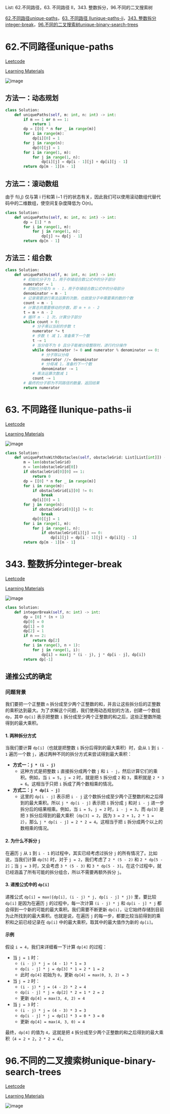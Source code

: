 List: 62.不同路径，63. 不同路径 II，343. 整数拆分，96.不同的二叉搜索树


[62.不同路径unique-paths](#01)，[63. 不同路径 IIunique-paths-ii](#02)，[343. 整数拆分integer-break](#03)，[96.不同的二叉搜索树unique-binary-search-trees](#04)

# <span id="01">62.不同路径unique-paths</span>

[Leetcode](https://leetcode.cn/problems/unique-paths/) 

[Learning Materials](https://programmercarl.com/0062.%E4%B8%8D%E5%90%8C%E8%B7%AF%E5%BE%84.html)

![image](../images/62-unique-paths.png)


## 方法一：动态规划

```python
class Solution:
    def uniquePaths(self, m: int, n: int) -> int:
        if m == 1 or n == 1:
            return 1
        dp = [[0] * n for _ in range(m)]
        for i in range(m):
            dp[i][0] = 1
        for j in range(n):
            dp[0][j] = 1
        for i in range(1, m):
            for j in range(1, n):
                dp[i][j] = dp[i - 1][j] + dp[i][j - 1]
        return dp[m - 1][n - 1]
```

## 方法二：滚动数组

由于 f(i,j) 仅与第 i 行和第 i−1 行的状态有关，因此我们可以使用滚动数组代替代码中的二维数组，使空间复杂度降低为 O(n)。

```python
class Solution:
    def uniquePaths(self, m: int, n: int) -> int:
        dp = [1] * n
        for i in range(1, m):
            for j in range(1, n):
                dp[j] += dp[j - 1]
        return dp[n - 1]
```

## 方法三：组合数

```python
class Solution:
    def uniquePaths(self, m: int, n: int) -> int:
        # 初始化分子为 1，用于存储组合数公式中的分子部分
        numerator = 1
        # 初始化分母为 m - 1，用于存储组合数公式中的分母部分
        denominator = m - 1
        # 记录需要进行乘法运算的次数，也就是分子中需要乘的数的个数
        count = m - 1
        # 计算总共需要移动的步数，即 m + n - 2
        t = m + n - 2
        # 循环 m - 1 次，计算分子部分
        while count > 0:
            # 分子乘以当前的步数 t
            numerator *= t
            # 步数 t 减 1，准备乘下一个数
            t -= 1
            # 当分母不为 0 且分子能被分母整除时，进行约分操作
            while denominator != 0 and numerator % denominator == 0:
                # 分子除以分母
                numerator //= denominator
                # 分母减 1，准备约下一个数
                denominator -= 1
            # 乘法运算次数减 1
            count -= 1
        # 最终的分子即为不同路径的数量，返回结果
        return numerator
```

# <span id="02">63. 不同路径 IIunique-paths-ii</span>

[Leetcode](https://leetcode.cn/problems/unique-paths-ii/description/) 

[Learning Materials](https://programmercarl.com/0063.%E4%B8%8D%E5%90%8C%E8%B7%AF%E5%BE%84II.html#%E7%AE%97%E6%B3%95%E5%85%AC%E5%BC%80%E8%AF%BE)

![image](../images/63-unique-paths-ii.png)

```python
class Solution:
    def uniquePathsWithObstacles(self, obstacleGrid: List[List[int]]) -> int:
        m = len(obstacleGrid)
        n = len(obstacleGrid[0])
        if obstacleGrid[0][0] == 1:
            return 0
        dp = [[0] * n for _ in range(m)]
        for i in range(m):
            if obstacleGrid[i][0] != 0:
                break
            dp[i][0] = 1
        for j in range(n):
            if obstacleGrid[0][j] != 0:
                break
            dp[0][j] = 1
        for i in range(1, m):
            for j in range(1, n):
                if obstacleGrid[i][j] == 0:
                    dp[i][j] = dp[i - 1][j] + dp[i][j - 1]
        return dp[m - 1][n - 1]
```

# <span id="03">343. 整数拆分integer-break</span>

[Leetcode](https://leetcode.cn/problems/integer-break/description/) 

[Learning Materials](https://programmercarl.com/0343.%E6%95%B4%E6%95%B0%E6%8B%86%E5%88%86.html#%E7%AE%97%E6%B3%95%E5%85%AC%E5%BC%80%E8%AF%BE)

![image](../images/343-integer-break.png)

```python
class Solution:
    def integerBreak(self, n: int) -> int:
        dp = [0] * (n + 1)
        dp[0] = 0
        dp[1] = 0
        dp[2] = 1
        if n == 2:
            return dp[2]
        for i in range(3, n + 1):
            for j in range(1, i):
                dp[i] = max(j * (i - j), j * dp[i - j], dp[i])
        return dp[-1]
```

## 递推公式的确定

### 问题背景
我们要把一个正整数 `n` 拆分成至少两个正整数的和，并且让这些拆分后的正整数的乘积达到最大。为了求解这个问题，我们使用动态规划的方法，创建一个数组 `dp`，其中 `dp[i]` 表示把整数 `i` 拆分成至少两个正整数的和之后，这些正整数所能得到的最大乘积。


#### 1. 两种拆分方式
当我们要计算 `dp[i]`（也就是把整数 `i` 拆分后得到的最大乘积）时，会从 `1` 到 `i - 1` 遍历一个数 `j`，通过两种不同的拆分方式来尝试得到最大乘积：
- **方式一：`j * (i - j)`**
    - 这种方式是把整数 `i` 直接拆分成两个数 `j` 和 `i - j`，然后计算它们的乘积。例如，当 `i = 5`，`j = 2` 时，就是把 `5` 拆分成 `2` 和 `3`，乘积就是 `2 * 3 = 6`。这相当于只把 `i` 拆成了两个数相乘的情况。
 - **方式二：`j * dp[i - j]`**
    - 这里的 `dp[i - j]` 表示把 `i - j` 这个数拆分成至少两个正整数的和之后得到的最大乘积。所以 `j * dp[i - j]` 表示把 `i` 拆分成 `j` 和对 `i - j` 进一步拆分后的结果相乘。例如，当 `i = 5`，`j = 2` 时，`i - j = 3`，而 `dp[3]` 是把 `3` 拆分后得到的最大乘积（`dp[3] = 2`，因为 `3 = 2 + 1`，`2 * 1 = 2`），那么 `j * dp[i - j] = 2 * 2 = 4`。这相当于把 `i` 拆分成两个以上的数相乘的情况。

#### 2. 为什么不拆分 `j`
在遍历 `j` 从 `1` 到 `i - 1` 的过程中，其实已经考虑过拆分 `j` 的所有情况了。比如说，当我们计算 `dp[5]` 时，对于 `j = 2`，我们考虑了 `2 * (5 - 2)` 和 `2 * dp[5 - 2]`；当 `j = 3` 时，又会考虑 `3 * (5 - 3)` 和 `3 * dp[5 - 3]`。在这个过程中，就已经涵盖了所有可能的拆分组合，所以不需要再额外拆分 `j`。

#### 3. 递推公式中的 `dp[i]`
递推公式 `dp[i] = max({dp[i], (i - j) * j, dp[i - j] * j})` 里，要比较 `dp[i]` 是因为在遍历 `j` 的过程中，每一次计算 `(i - j) * j` 和 `dp[i - j] * j` 都会得到一个新的可能的最大乘积。我们需要不断更新 `dp[i]`，让它始终存储到目前为止所找到的最大乘积。也就是说，在遍历 `j` 的每一步，都要比较当前得到的乘积和之前已经记录在 `dp[i]` 中的最大乘积，取其中的最大值作为新的 `dp[i]`。

#### 示例
假设 `i = 4`，我们来详细看一下计算 `dp[4]` 的过程：
- 当 `j = 1` 时：
    - `(i - j) * j = (4 - 1) * 1 = 3`
    - `dp[i - j] * j = dp[3] * 1 = 2 * 1 = 2`
    - 此时 `dp[4]` 初始为 `0`，更新 `dp[4] = max(0, 3, 2) = 3`
 - 当 `j = 2` 时：
    - `(i - j) * j = (4 - 2) * 2 = 4`
    - `dp[i - j] * j = dp[2] * 2 = 1 * 2 = 2`
    - 更新 `dp[4] = max(3, 4, 2) = 4`
 - 当 `j = 3` 时：
    - `(i - j) * j = (4 - 3) * 3 = 3`
    - `dp[i - j] * j = dp[1] * 3 = 0 * 3 = 0`
    - 更新 `dp[4] = max(4, 3, 0) = 4`

最终，`dp[4]` 的值为 `4`，这就是把 `4` 拆分成至少两个正整数的和之后得到的最大乘积（`4 = 2 + 2`，`2 * 2 = 4`）。 

# <span id="04">96.不同的二叉搜索树unique-binary-search-trees</span>

[Leetcode](https://leetcode.cn/problems/unique-binary-search-trees/description/) 

[Learning Materials](https://programmercarl.com/0096.%E4%B8%8D%E5%90%8C%E7%9A%84%E4%BA%8C%E5%8F%89%E6%90%9C%E7%B4%A2%E6%A0%91.html#%E7%AE%97%E6%B3%95%E5%85%AC%E5%BC%80%E8%AF%BE)

![image](../images/96-unique-binary-search-trees.png)


